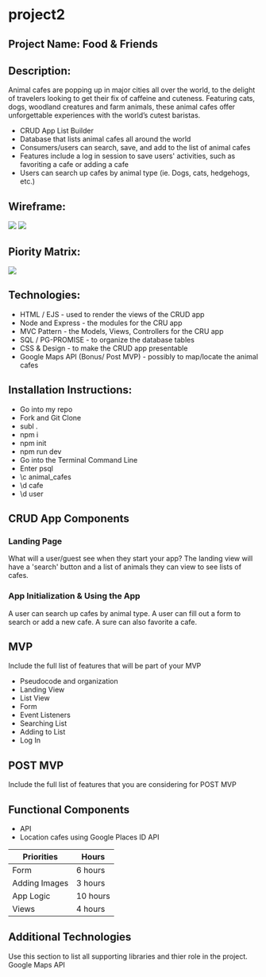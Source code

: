 # project2

## Project Name: Food & Friends

## Description: 

Animal cafes are popping up in major cities all over the world, to the delight of travelers looking to get their fix of caffeine and cuteness. Featuring cats, dogs, woodland creatures and farm animals, these animal cafes offer unforgettable experiences with the world’s cutest baristas.

- CRUD App List Builder
- Database that lists animal cafes all around the world 
- Consumers/users can search, save, and add to the list of animal cafes 
- Features include a log in session to save users' activities, such as favoriting a cafe or adding a cafe 
- Users can search up cafes by animal type (ie. Dogs, cats, hedgehogs, etc.)


## Wireframe:

<img src='http://res.cloudinary.com/daracell/image/upload/v1524074742/Unit2%20Project/IMG_6053.jpg'/> 

<img src='http://res.cloudinary.com/daracell/image/upload/v1524074742/Unit2%20Project/IMG_6054.jpg'/> 

## Piority Matrix:

<img src ='http://res.cloudinary.com/daracell/image/upload/v1524143941/Unit2%20Project/FullSizeRender.jpg'/> 

## Technologies: 
- HTML / EJS - used to render the views of the CRUD app
- Node and Express - the modules for the CRU app 
- MVC Pattern - the Models, Views, Controllers for the CRU app 
- SQL / PG-PROMISE - to organize the database tables 
- CSS & Design - to make the CRUD app presentable 
- Google Maps API (Bonus/ Post MVP) - possibly to map/locate the animal cafes

## Installation Instructions: 
- Go into my repo
- Fork and Git Clone
- subl . 
- npm i 
- npm init 
- npm run dev
- Go into the Terminal Command Line
- Enter psql 
- \c animal_cafes 
- \d cafe 
- \d user 


## CRUD App Components

### Landing Page
What will a user/guest see when they start your app?
The landing view will have a 'search' button and a list of animals they can view to see lists of cafes. 

###  App Initialization & Using the App
A user can search up cafes by animal type. A user can fill out a form to search or add a new cafe. A sure can also favorite a cafe. 


## MVP 

Include the full list of features that will be part of your MVP 
- Pseudocode and organization
- Landing View
- List View
- Form 
- Event Listeners
- Searching List
- Adding to List
- Log In


## POST MVP

Include the full list of features that you are considering for POST MVP
## Functional Components

- API
- Location cafes using Google Places ID API 



|  Priorities | Hours | 
|---|---| 
|Form | 6 hours |
|Adding Images | 3 hours |
|App Logic | 10 hours |
|Views| 4 hours |


## Additional Technologies
 Use this section to list all supporting libraries and thier role in the project. 
 Google Maps API


